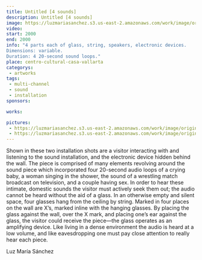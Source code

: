 ```yaml
---
title: Untitled [4 sounds]
description: Untitled [4 sounds]
image: https://luzmariasanchez.s3.us-east-2.amazonaws.com/work/image/original/4sounds_vi02.jpg
video: 
start: 2000
end: 2000
info: "4 parts each of glass, string, speakers, electronic devices.
Dimensions: variable.
Duration: 4 20-second sound loops."
place: centro-cultural-casa-vallarta
categorys:
 - artworks
tags:
 - multi-channel
 - sound
 - installation
sponsors:

works:

pictures:
 - https://luzmariasanchez.s3.us-east-2.amazonaws.com/work/image/original/4sounds_vi01.jpg
 - https://luzmariasanchez.s3.us-east-2.amazonaws.com/work/image/original/4sounds_vi02.jpg
---
```


Shown in these two installation shots are a visitor interacting with and listening to the sound installation, and the electronic device hidden behind the wall. The piece is comprised of many elements revolving around the sound piece which incorporated four 20-second audio loops of a crying baby, a woman singing in the shower, the sound of a wrestling match broadcast on television, and a couple having sex. In order to hear these intimate, domestic sounds the visitor must actively seek them out; the audio cannot be heard without the aid of a glass. In an otherwise empty and silent space, four glasses hang from the ceiling by string. Marked in four places on the wall are X’s, marked inline with the hanging glasses. By placing the glass against the wall, over the X mark, and placing one’s ear against the glass, the visitor could receive the piece—the glass operates as an amplifying device. Like living in a dense environment the audio is heard at a low volume, and like eavesdropping one must pay close attention to really hear each piece.

Luz María Sánchez